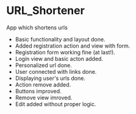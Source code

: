 # URL_Shortener
App which shortens urls

- Basic functionality and layout done.
- Added registration action and view with form. 
- Registration form working fine (at last!).
- Login view and basic acton added.
- Personalized url done.
- User connected with links done.
- Displaying user's urls done.
- Action remove added.
- Buttons improved.
- Remove view imroved.
- Edit added without proper logic.
